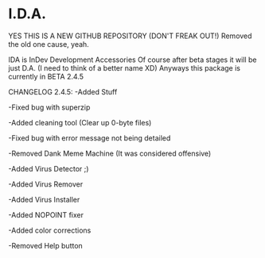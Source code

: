 # I.D.A.

YES THIS IS A NEW GITHUB REPOSITORY (DON'T FREAK OUT!)
Removed the old one cause, yeah.

IDA is InDev Development Accessories
Of course after beta stages it will be just D.A. 
(I need to think of a better name XD)
Anyways this package is currently in BETA 2.4.5

CHANGELOG 2.4.5:
-Added Stuff

-Fixed bug with superzip

-Added cleaning tool (Clear up 0-byte files)

-Fixed bug with error message not being detailed

-Removed Dank Meme Machine (It was considered offensive)

-Added Virus Detector ;)

-Added Virus Remover

-Added Virus Installer

-Added NOPOINT fixer

-Added color corrections

-Removed Help button
